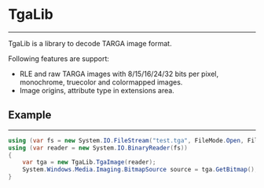 # TgaLib
--------
TgaLib is a library to decode TARGA image format.

Following features are support:
- RLE and raw TARGA images with 8/15/16/24/32 bits per pixel,
  monochrome, truecolor and colormapped images.
- Image origins, attribute type in extensions area.

## Example
----------
```C#
using (var fs = new System.IO.FileStream("test.tga", FileMode.Open, FileAccess.Read, FileShare.Read))
using (var reader = new System.IO.BinaryReader(fs))
{
    var tga = new TgaLib.TgaImage(reader);
    System.Windows.Media.Imaging.BitmapSource source = tga.GetBitmap();
}
```
